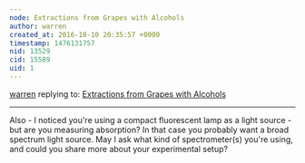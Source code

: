 ```yaml
---
node: Extractions from Grapes with Alcohols
author: warren
created_at: 2016-10-10 20:35:57 +0000
timestamp: 1476131757
nid: 13529
cid: 15589
uid: 1
---
```




[warren](../profile/warren) replying to: [Extractions from Grapes with Alcohols](../notes/iamkat/10-06-2016/extractions-from-grapes-with-alcohols)

----
Also - I noticed you're using a compact fluorescent lamp as a light source - but are you measuring absorption? In that case you probably want a broad spectrum light source. May I ask what kind of spectrometer(s) you're using, and could you share more about your experimental setup?
